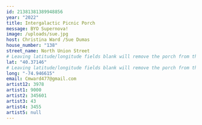 ```yaml
---
id: 21381381389948856
year: "2022"
title: Intergalactic Picnic Porch
message: BYO Supernova!
image: /uploads/sue.jpg
host: Christina Ward /Sue Dumas
house_number: "138"
street_name: North Union Street
# Leaving latitude/longitude fields blank will remove the porch from the Porchfest map.
lat: "40.37146"
# Leaving latitude/longitude fields blank will remove the porch from the Porchfest map.
long: "-74.946615"
email: Cmward477@gmail.com
artist12: 3978
artist1: 9000
artist2: 345601
artist3: 43
artist4: 3455
artist5: null
---
```


